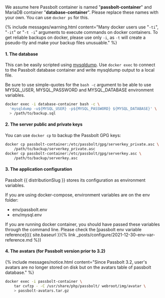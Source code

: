 We assume here Passbolt container is named "**passbolt-container**" and MariaDB 
container "**database-container**".
Please replace these names with your own. You can use `docker ps` for this.

{% include messages/warning.html
    content="Many docker users use \"`-ti`\", \"`-it`\" or \"`-t -i`\" arguments to execute commands on docker containers. To get reliable backups on docker, please use only `-i`, as `-t` will create a pseudo-tty and make your backup files unusuable."
%}
#### 1. The database

This can be easily scripted using [mysqldump](https://mariadb.com/kb/en/mariadb/mysqldump/).
Use `docker exec` to connect to the Passbolt database container and write mysqldump output to a local file.

Be sure to use simple-quotes for the `bash -c` argument to be able to use MYSQL_USER, MYSQL_PASSWORD and MYSQL_DATABASE environment variables.

```bash
docker exec -i database-container bash -c \
  'mysqldump -u${MYSQL_USER} -p${MYSQL_PASSWORD} ${MYSQL_DATABASE}' \
  > /path/to/backup.sql
```

#### 2. The server public and private keys

You can use `docker cp` to backup the Passbolt GPG keys:

```bash
docker cp passbolt-container:/etc/passbolt/gpg/serverkey_private.asc \
    /path/to/backup/serverkey_private.asc
docker cp passbolt-container:/etc/passbolt/gpg/serverkey.asc \
    /path/to/backup/serverkey.asc
```

#### 3. The application configuration

Passbolt {{ distributionSlug }} stores its configuration as environment variables.

If you are using docker-compose, environment variables are on the env folder:

* env/passbolt.env
* env/mysql.env

If you are running docker container, you should have passed these variables through the command line.
Please check the
[passbolt env variable reference]({{ site.baseurl }}{% link _posts/configure/2021-12-30-env-var-reference.md %})

#### 4. The avatars (for Passbolt version prior to 3.2)

{% include messages/notice.html
    content="Since Passbolt 3.2, user's avatars are no longer stored on disk but on the avatars table of passbolt database."
%}

```bash
docker exec -i passbolt-container \
    tar cvfzp - -C /usr/share/php/passbolt/ webroot/img/avatar \
    > passbolt-avatars.tar.gz
```